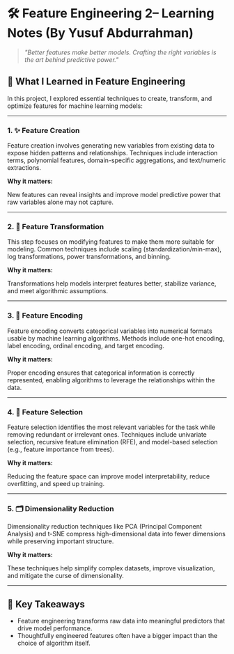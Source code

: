 <h1>🛠️ Feature Engineering 2– Learning Notes (By Yusuf Abdurrahman)</h1>

<blockquote><em>"Better features make better models. Crafting the right variables is the art behind predictive power."</em></blockquote>

<h2>📘 What I Learned in Feature Engineering</h2>

<p>In this project, I explored essential techniques to create, transform, and optimize features for machine learning models:</p>

<hr>

<h3>1. ✨ Feature Creation</h3>

<p>Feature creation involves generating new variables from existing data to expose hidden patterns and relationships. Techniques include interaction terms, polynomial features, domain-specific aggregations, and text/numeric extractions.</p>

<strong>Why it matters:</strong><br>
<p>New features can reveal insights and improve model predictive power that raw variables alone may not capture.</p>

<hr>

<h3>2. 🔄 Feature Transformation</h3>

<p>This step focuses on modifying features to make them more suitable for modeling. Common techniques include scaling (standardization/min-max), log transformations, power transformations, and binning.</p>

<strong>Why it matters:</strong><br>
<p>Transformations help models interpret features better, stabilize variance, and meet algorithmic assumptions.</p>

<hr>

<h3>3. 🧩 Feature Encoding</h3>

<p>Feature encoding converts categorical variables into numerical formats usable by machine learning algorithms. Methods include one-hot encoding, label encoding, ordinal encoding, and target encoding.</p>

<strong>Why it matters:</strong><br>
<p>Proper encoding ensures that categorical information is correctly represented, enabling algorithms to leverage the relationships within the data.</p>

<hr>

<h3>4. 🧹 Feature Selection</h3>

<p>Feature selection identifies the most relevant variables for the task while removing redundant or irrelevant ones. Techniques include univariate selection, recursive feature elimination (RFE), and model-based selection (e.g., feature importance from trees).</p>

<strong>Why it matters:</strong><br>
<p>Reducing the feature space can improve model interpretability, reduce overfitting, and speed up training.</p>

<hr>

<h3>5. 🗂️ Dimensionality Reduction</h3>

<p>Dimensionality reduction techniques like PCA (Principal Component Analysis) and t-SNE compress high-dimensional data into fewer dimensions while preserving important structure.</p>

<strong>Why it matters:</strong><br>
<p>These techniques help simplify complex datasets, improve visualization, and mitigate the curse of dimensionality.</p>

<hr>

<h2>📌 Key Takeaways</h2>

<ul>
  <li>Feature engineering transforms raw data into meaningful predictors that drive model performance.</li>
  <li>Thoughtfully engineered features often have a bigger impact than the choice of algorithm itself.</li>
</ul>
